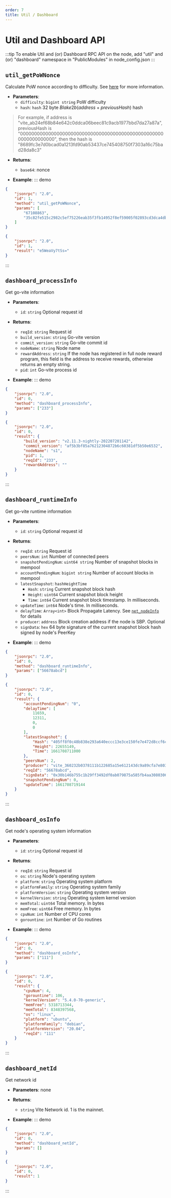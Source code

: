 ```yaml
---
order: 7
title: Util / Dashboard
---
```


# Util and Dashboard API

:::tip
To enable Util and (or) Dashboard RPC API on the node, add "util" and (or) "dashboard" namespace in "PublicModules" in node_config.json
:::

## `util_getPoWNonce`
Calculate PoW nonce according to difficulty. See [here](../vite-basics/quota/quota.md#calculating-pow-puzzle) for more information.

- **Parameters**: 
    * `difficulty`: `bigint string`  PoW difficulty
    * `hash`: `hash`  32 byte $Blake2b(address + previousHash)$ hash
    
> For example, if address is "vite_ab24ef68b84e642c0ddca06beec81c9acb1977bbd7da27a87a", previousHash is "0000000000000000000000000000000000000000000000000000000000000000", then the hash is "8689fc3e7d0bcad0a1213fd90ab53437ce745408750f7303a16c75bad28da8c3"

- **Returns**: 
    - `base64`:  nonce
    
- **Example**:
::: demo
```json tab:Request
{
    "jsonrpc": "2.0",
    "id": 1,
    "method": "util_getPoWNonce",
    "params": [
        "67108863",
        "35c82fe515c2982c5ef75226eab35f3fb14952f8ef59005f02893cd3dca4db09"
    ]
}
```
```json tab:Response
{
    "jsonrpc": "2.0",
    "id": 1,
    "result": "e5WeaVy7tSs="
}
```
:::

## `dashboard_processInfo`
Get go-vite information

- **Parameters**:
    * `id`: `string`  Optional request id

- **Returns**: 
    - `reqId`: `string`  Request id
    - `build_version`: `string`  Go-vite version
    - `commit_version`: `string`  Go-vite commit id
    - `nodeName`: `string`  Node name
    - `rewardAddress`: `string`  If the node has registered in full node reward program, this field is the address to receive rewards, otherwise returns an empty string.
    - `pid`: `int`  Go-vite process id
    
- **Example**:
::: demo
```json tab:Request
{
    "jsonrpc": "2.0",
    "id": 0,
    "method": "dashboard_processInfo",
    "params": ["233"]
}
```
```json tab:Response
{
    "jsonrpc": "2.0",
    "id": 0,
    "result": {
        "build_version": "v2.11.3-nightly-202207201142",
        "commit_version": "af5b3bf85a76212304872b6c60381df5b50e6532",
        "nodeName": "s1",
        "pid": 1,
        "reqId": "233",
        "rewardAddress": ""
    }
}
```
:::

## `dashboard_runtimeInfo`
Get go-vite runtime information

- **Parameters**:
    * `id`: `string`  Optional request id

- **Returns**: 
    - `reqId`: `string`  Request id
    - `peersNum`: `int`  Number of connected peers
    - `snapshotPendingNum`: `uint64 string`  Number of snapshot blocks in mempool
    - `accountPendingNum`: `bigint string`  Number of account blocks in mempool
    - `latestSnapshot`: `hashHeightTime`
        - `Hash`: `string`  Current snapshot block hash
        - `Height`: `uint64`  Current snapshot block height
        - `Time`: `int64`  Current snapshot block timestamp. In milliseconds.
    - `updateTime`: `int64`  Node's time. In milliseconds.
    - `delayTime`: `Array<int>`  Block Propagate Latency. See [`net_nodeInfo`](net.md#net-nodeinfo) for details
    - `producer`: `address`  Block creation address if the node is SBP. Optional
    - `signData`: `hex`  64 byte signature of the current snapshot block hash signed by node's PeerKey 
    
- **Example**:
::: demo
```json tab:Request
{
    "jsonrpc": "2.0",
    "id": 0,
    "method": "dashboard_runtimeInfo",
    "params": ["56678abcd"]
}
```
```json tab:Response
{
    "jsonrpc": "2.0",
    "id": 0,
    "result": {
        "accountPendingNum": "0",
        "delayTime": [
            11659,
            12311,
            0,
            0
        ],
        "latestSnapshot": {
            "Hash": "405ff8f0c48b838e293a640eccc13e3ce150fe7e472d8ccf6c87c09ff448a816",
            "Height": 22655149,
            "Time": 1661708711000
        },
        "peersNum": 2,
        "producer": "vite_360232b0378111b122685a15e612143dc9a89cfa7e803f4b5a",
        "reqId": "56678abcd",
        "signData": "0x30b146b755c1b29ff3492df0ab079875a585fb4aa3080306149cfa1ef997f39f412f592058ed6b561f860300997c8620828d4830041a58177c760faed14af808",
        "snapshotPendingNum": 0,
        "updateTime": 1661708719144
    }
}
```
:::

## `dashboard_osInfo`
Get node's operating system information

- **Parameters**:
    * `id`: `string`  Optional request id

- **Returns**: 
    - `reqId`: `string`  Request id
    - `os`: `string`  Node's operating system
    - `platform`: `string`  Operating system platform
    - `platformFamily`: `string`  Operating system family
    - `platformVersion`: `string`  Operating system version
    - `kernelVersion`: `string`  Operating system kernel version
    - `memTotal`: `uint64`  Total memory. In bytes
    - `memFree`: `uint64`  Free memory. In bytes
    - `cpuNum`: `int`  Number of CPU cores
    - `gorountine`: `int`  Number of Go routines
    
- **Example**:
::: demo
```json tab:Request
{
    "jsonrpc": "2.0",
    "id": 0,
    "method": "dashboard_osInfo",
    "params": ["111"]
}
```
```json tab:Response
{
    "jsonrpc": "2.0",
    "id": 0,
    "result": {
        "cpuNum": 4,
        "gorountine": 106,
        "kernelVersion": "5.4.0-70-generic",
        "memFree": 5318713344,
        "memTotal": 8348397568,
        "os": "linux",
        "platform": "ubuntu",
        "platformFamily": "debian",
        "platformVersion": "20.04",
        "reqId": "111"
    }
}
```
:::

## `dashboard_netId`
Get network id

- **Parameters**:  none

- **Returns**: 
    - `string`  Vite Network id. 1 is the mainnet.
    
- **Example**:
::: demo
```json tab:Request
{
    "jsonrpc": "2.0",
    "id": 0,
    "method": "dashboard_netId",
    "params": []
}
```
```json tab:Response
{
    "jsonrpc": "2.0",
    "id": 0,
    "result": 1
}
```
:::
